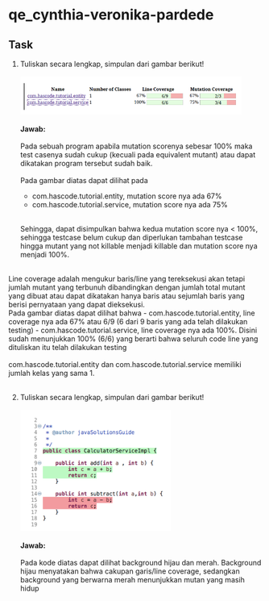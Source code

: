 # qe_cynthia-veronika-pardede

## **Task** <br>
1. Tuliskan secara lengkap, simpulan dari gambar berikut!<br><br>
![Soal](/5_Software%20Testing%20Fundamental/screenshoot/soal%201.png) <br><br>
**Jawab:** <br><br>
Pada sebuah program apabila mutation scorenya sebesar 100% maka test casenya sudah cukup (kecuali pada equivalent mutant) atau dapat dikatakan program tersebut  sudah baik. <br><br>
Pada gambar diatas  dapat dilihat pada
    - com.hascode.tutorial.entity, mutation score nya ada 67%
    - com.hascode.tutorial.service, mutation score nya ada 75% <br><br>

    Sehingga, dapat disimpulkan bahwa kedua mutation score nya < 100%, sehingga testcase belum cukup  dan diperlukan tambahan  testcase hingga mutant yang not killable menjadi killable dan mutation score nya menjadi 100%.
<br>    
Line coverage adalah mengukur baris/line yang tereksekusi  akan tetapi jumlah mutant yang terbunuh dibandingkan  dengan jumlah total mutant yang dibuat atau dapat dikatakan hanya baris  atau sejumlah baris yang berisi pernyataan yang dapat dieksekusi.
<br>
Pada gambar diatas dapat dilihat bahwa
- com.hascode.tutorial.entity, line coverage  nya ada 67% atau  6/9 (6 dari 9 baris yang ada telah dilakukan testing)
- com.hascode.tutorial.service, line coverage  nya ada 100%. Disini sudah menunjukkan 100% (6/6) yang berarti bahwa  seluruh code line yang dituliskan itu telah dilakukan testing <br><br>
com.hascode.tutorial.entity dan com.hascode.tutorial.service memiliki jumlah kelas yang sama 1. <br><br>

2. Tuliskan secara lengkap, simpulan dari gambar berikut! <br><br>
![Soal](/5_Software%20Testing%20Fundamental/screenshoot/soal%202.png)<br><br>
**Jawab:** <br><br>
Pada kode  diatas dapat dilihat background hijau dan merah. Background hijau menyatakan  bahwa cakupan garis/line coverage, sedangkan background yang berwarna merah menunjukkan mutan yang masih hidup
